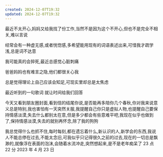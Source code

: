 ```yaml
---
created: 2024-12-07T19:32
updated: 2024-12-07T19:32
---
```

最近不太开心,妈妈又给我找了份工作,当然不是因为这个不开心,但也不是完全不相关,难以言说

经常会有一种虚无感,或者恍惚感,多希望能用现有的词语表述出来,可惜我才疏学浅,总是词不达意

我可能真的会猝死,最近总感觉心脏刺痛

爸爸妈妈也有难言之隐,他们都很关心我

总是觉得理论上自己应该会知足,可现实里却总是太焦虑

最近听到的一句歌词 就让时间给我们回答

今天又看到朋友圈封面,看到信的结尾你说,是否能再多陪你几个春秋,你对我来说意义总是特别,我也害怕有一天突然关服,我提醒自己你只是虚拟人物,也提醒自己要保持情感淡漠,失去什么都别太在意,但是多少都会有些意难平吧,我现在似乎也做到了,保持情感淡漠,失去的就别再怀念,除了我的狗狗

我总觉得什么也抓不住,每时每刻,都在遗忘着什么,新认识的人,新学会的东西,我说人不能总停在过去,不能太念旧,可我似乎只记得很久之前的过去,现在的一切总是飘渺的,就像浮在表面的泡沫,会随着水流冲走,突然想起来,是不是老年痴呆了
23 点 22 分 2023 年 4 月 23 日